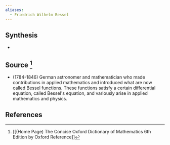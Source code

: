 ```yaml
---
aliases:
  - Friedrich Wilhelm Bessel
---
```

## Synthesis
- 
## Source [^1]
- (1784-1846) German astronomer and mathematician who made contributions in applied mathematics and introduced what are now called Bessel functions. These functions satisfy a certain differential equation, called Bessel's equation, and variously arise in applied mathematics and physics.
## References

[^1]: [[(Home Page) The Concise Oxford Dictionary of Mathematics 6th Edition by Oxford Reference]]